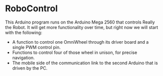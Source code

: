 # RoboControl
This Arduino program runs on the Arduino Mega 2560 that controls Really the Robot. It will get more functionality over time, but right now we will start with the following:

- A function to control one OmniWheel through its driver board and a single PWM control pin.
- Functions to control four of those wheel in unison, for precise navigation.
- The mobile side of the communication link to the second Arduino that is driven by the PC.

